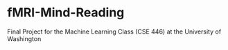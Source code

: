 # fMRI-Mind-Reading
Final Project for the Machine Learning Class (CSE 446) at the University of Washington
